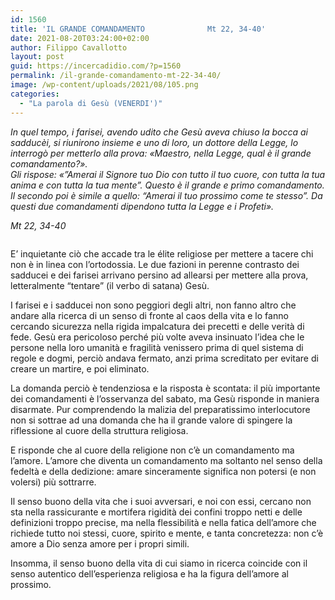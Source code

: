 ```yaml
---
id: 1560
title: 'IL GRANDE COMANDAMENTO	         	Mt 22, 34-40'
date: 2021-08-20T03:24:00+02:00
author: Filippo Cavallotto
layout: post
guid: https://incercadidio.com/?p=1560
permalink: /il-grande-comandamento-mt-22-34-40/
image: /wp-content/uploads/2021/08/105.png
categories:
  - "La parola di Gesù (VENERDI')"
---
```

_In quel tempo, i farisei, avendo udito che Gesù aveva chiuso la bocca ai sadducèi, si riunirono insieme e uno di loro, un dottore della Legge, lo interrogò per metterlo alla prova: «Maestro, nella Legge, qual è il grande comandamento?».  
Gli rispose: «&#8221;Amerai il Signore tuo Dio con tutto il tuo cuore, con tutta la tua anima e con tutta la tua mente&#8221;. Questo è il grande e primo comandamento. Il secondo poi è simile a quello: &#8220;Amerai il tuo prossimo come te stesso&#8221;. Da questi due comandamenti dipendono tutta la Legge e i Profeti»._

<p class="has-text-align-right">
  <em>Mt 22, 34-40</em>
</p>

<div class="wp-block-image">
  <figure class="aligncenter size-large"><img src="https://incercadidio.com/wp-content/uploads/2021/08/106.png" alt="" class="wp-image-1561" srcset="https://incercadidio.com/wp-content/uploads/2021/08/106.png 741w, https://incercadidio.com/wp-content/uploads/2021/08/106-300x157.png 300w" sizes="(max-width: 741px) 100vw, 741px" /></figure>
</div>

E’ inquietante ciò che accade tra le élite religiose per mettere a tacere chi non è in linea con l’ortodossia. Le due fazioni in perenne contrasto dei sadducei e dei farisei arrivano persino ad allearsi per mettere alla prova, letteralmente “tentare” (il verbo di satana) Gesù. 

I farisei e i sadducei non sono peggiori degli altri, non fanno altro che andare alla ricerca di un senso di fronte al caos della vita e lo fanno cercando sicurezza nella rigida impalcatura dei precetti e delle verità di fede. Gesù era pericoloso perché più volte aveva insinuato l’idea che le persone nella loro umanità e fragilità venissero prima di quel sistema di regole e dogmi, perciò andava fermato, anzi prima screditato per evitare di creare un martire, e poi eliminato.

La domanda perciò è tendenziosa e la risposta è scontata: il più importante dei comandamenti è l’osservanza del sabato, ma Gesù risponde in maniera disarmate. Pur comprendendo la malizia del preparatissimo interlocutore non si sottrae ad una domanda che ha il grande valore di spingere la riflessione al cuore della struttura religiosa.

E risponde che al cuore della religione non c’è un comandamento ma l’amore. L’amore che diventa un comandamento ma soltanto nel senso della fedeltà e della dedizione: amare sinceramente significa non potersi (e non volersi) più sottrarre.

Il senso buono della vita che i suoi avversari, e noi con essi, cercano non sta nella rassicurante e mortifera rigidità dei confini troppo netti e delle definizioni troppo precise, ma nella flessibilità e nella fatica dell’amore che richiede tutto noi stessi, cuore, spirito e mente, e tanta concretezza: non c’è amore a Dio senza amore per i propri simili. 

Insomma, il senso buono della vita di cui siamo in ricerca coincide con il senso autentico dell’esperienza religiosa e ha la figura dell’amore al prossimo.